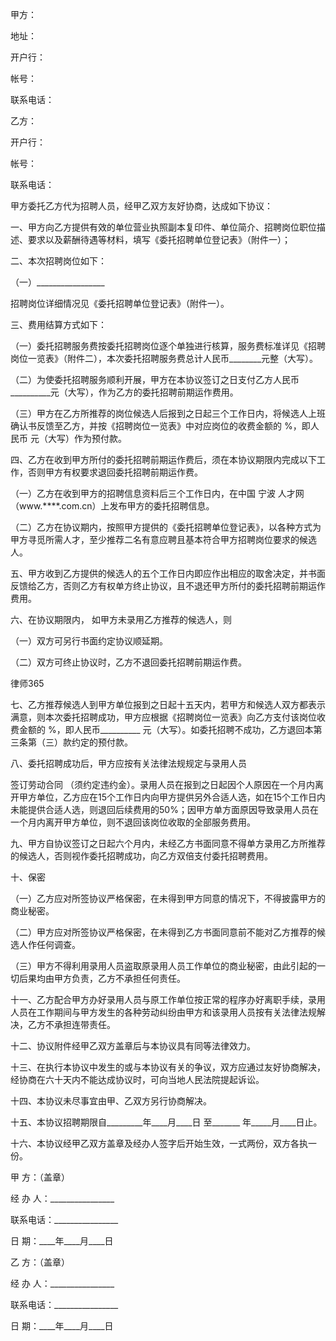 
 甲方：
 
 地址：
 
 开户行：
 
 帐号：
 
 联系电话：
 
 
 乙方：
 
 开户行：
 
 帐号：
 
 联系电话：
 
 
 甲方委托乙方代为招聘人员，经甲乙双方友好协商，达成如下协议：
 
 一、甲方向乙方提供有效的单位营业执照副本复印件、单位简介、招聘岗位职位描述、要求以及薪酬待遇等材料，填写《委托招聘单位登记表》（附件一）；
 
 二、本次招聘岗位如下：
 
 （一）_________________
 
 招聘岗位详细情况见《委托招聘单位登记表》（附件一）。
 
 三、费用结算方式如下：
 
 （一）委托招聘服务费按委托招聘岗位逐个单独进行核算，服务费标准详见《招聘岗位一览表》（附件二），本次委托招聘服务费总计人民币________元整（大写）。
 
 （二）为使委托招聘服务顺利开展，甲方在本协议签订之日支付乙方人民币__________元（大写），作为乙方的委托招聘前期运作费用。
 
 （三）甲方在乙方所推荐的岗位候选人后报到之日起三个工作日内，将候选人上班确认书反馈至乙方，并按《招聘岗位一览表》中对应岗位的收费金额的       %，即人民币        元（大写）作为预付款。
 
 四、乙方在收到甲方所付的委托招聘前期运作费后，须在本协议期限内完成以下工作，否则甲方有权要求退回委托招聘前期运作费。
 
 （一）乙方在收到甲方的招聘信息资料后三个工作日内，在中国
宁波
人才网（www.****.com.cn）上发布甲方的委托招聘信息。
 
 （二）乙方在协议期内，按照甲方提供的《委托招聘单位登记表》，以各种方式为甲方寻觅所需人才，至少推荐二名有意应聘且基本符合甲方招聘岗位要求的候选人。
 
 五、甲方收到乙方提供的候选人的五个工作日内即应作出相应的取舍决定，并书面反馈给乙方，否则乙方有权单方终止协议，且不退还甲方所付的委托招聘前期运作费用。
 
 六、在协议期限内， 如甲方未录用乙方推荐的候选人，则
 
 （一）双方可另行书面约定协议顺延期。
 
 （二）双方可终止协议时，乙方不退回委托招聘前期运作费。
 




 
律师365






 七、乙方推荐候选人到甲方单位报到之日起十五天内，若甲方和候选人双方都表示满意，则本次委托招聘成功，甲方应根据《招聘岗位一览表》向乙方支付该岗位收费金额的      %，即人民币__________ 元（大写）。如委托招聘不成功，乙方退回本第三条第（三）款约定的预付款。

 

 八、委托招聘成功后，甲方应按有关法律法规规定与录用人员

签订劳动合同
（须约定违约金）。录用人员在报到之日起因个人原因在一个月内离开甲方单位，乙方应在15个工作日内向甲方提供另外合适人选，如在15个工作日内未能提供合适人选，则退回后续费用的50%；因甲方单方面原因导致录用人员在一个月内离开甲方单位，则不退回该岗位收取的全部服务费用。

 

 九、甲方自协议签订之日起六个月内，未经乙方书面同意不得单方录用乙方所推荐的候选人，否则视作委托招聘成功，向乙方双倍支付委托招聘费用。

 

 十、保密

 

 （一）乙方应对所签协议严格保密，在未得到甲方同意的情况下，不得披露甲方的商业秘密。

 

 （二）甲方应对所签协议严格保密，在未得到乙方书面同意前不能对乙方推荐的候选人作任何调查。

 

 （三）甲方不得利用录用人员盗取原录用人员工作单位的商业秘密，由此引起的一切后果均由甲方负责，乙方不承担任何责任。 

 

 十一、乙方配合甲方办好录用人员与原工作单位按正常的程序办好离职手续，录用人员在工作期间与甲方发生的各种劳动纠纷由甲方和该录用人员按有关法律法规解决，乙方不承担连带责任。

 

 十二、协议附件经甲乙双方盖章后与本协议具有同等法律效力。

 

 十三、在执行本协议中发生的或与本协议有关的争议，双方应通过友好协商解决，经协商在六十天内不能达成协议时，可向当地人民法院提起诉讼。

 

 十四、本协议未尽事宜由甲、乙双方另行协商解决。

 

 十五、本协议招聘期限自_________年____月____日 至_______ 年_____月____日止。

 

 十六、本协议经甲乙双方盖章及经办人签字后开始生效，一式两份，双方各执一份。

  

 

 甲    方：（盖章）

 

 经 办 人：________________

 

 联系电话：________________

 

 日  期：____年____月____日

  乙    方：（盖章）

 

 经 办 人：________________

 

 联系电话：________________

 

 日  期：____年____月____日 


 

 
 
 
 
 
  


  
 

  


  


  
 
 
 
 

